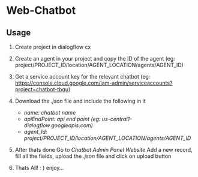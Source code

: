 # Web-Chatbot

## Usage

1. Create project in dialogflow cx

2. Create an agent in your project and copy the ID of the agent (eg: project/PROJECT_ID/location/AGENT_LOCATION/agents/AGENT_ID)

3. Get a service account key for the relevant chatbot (eg: https://console.cloud.google.com/iam-admin/serviceaccounts?project=chatbot-tbqu)

4. Download the *.json* file and include the following in it

    * *name: chatbot name*
    * *apiEndPoint: api end point (eg: us-central1-dialogflow.googleapis.com)*
    * *agent_Id: project/PROJECT_ID/location/AGENT_LOCATION/agents/AGENT_ID*

5. After thats done Go to *Chatbot Admin Panel Website*  Add a new record, fill all the fields, upload the *.json* file and click on upload button

6. Thats All! : ) enjoy...
